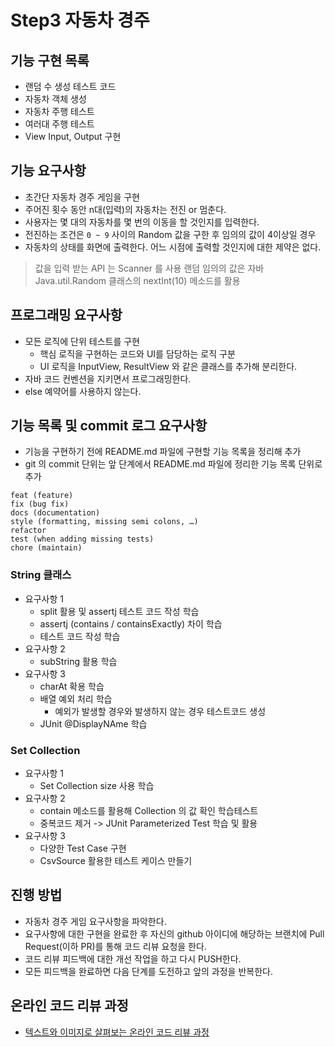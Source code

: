 # Step3 자동차 경주

## 기능 구현 목록

* 랜덤 수 생성 테스트 코드
* 자동차 객체 생성
* 자동차 주행 테스트
* 여러대 주행 테스트
* View Input, Output 구현

## 기능 요구사항

* 초간단 자동차 경주 게임을 구현
* 주어진 횟수 동안 n대(입력)의 자동차는 전진 or 멈춘다.
* 사용자는 몇 대의 자동차를 몇 번의 이동을 할 것인지를 입력한다.
* 전진하는 조건은 `0 ~ 9` 사이의 Random 값을 구한 후 임의의 값이 4이상일 경우
* 자동차의 상태를 화면에 출력한다. 어느 시점에 출력할 것인지에 대한 제약은 없다.

> 값을 입력 받는 API 는 Scanner 를 사용
> 랜덤 임의의 값은 자바 Java.util.Random 클래스의 nextInt(10) 메소드를 활용


## 프로그래밍 요구사항

* 모든 로직에 단위 테스트를 구현
    + 핵심 로직을 구현하는 코드와 UI를 담당하는 로직 구분
    + UI 로직을 InputView, ResultView 와 같은 클래스를 추가해 분리한다.
* 자바 코드 컨벤션을 지키면서 프로그래밍한다.
* else 예약어를 사용하지 않는다.

## 기능 목록 및 commit 로그 요구사항

* 기능을 구현하기 전에 README.md 파일에 구현할 기능 목록을 정리해 추가
* git 의 commit 단위는 앞 단계에서 README.md 파일에 정리한 기능 목록 단위로 추가

```
feat (feature)
fix (bug fix)
docs (documentation)
style (formatting, missing semi colons, …)
refactor
test (when adding missing tests)
chore (maintain)
```

### String 클래스 


* 요구사항 1
    + split 활용 및 assertj 테스트 코드 작성 학습
    + assertj (contains / containsExactly) 차이 학습
    + 테스트 코드 작성 학습
* 요구사항 2
    + subString 활용 학습
* 요구사항 3
    + charAt 확용 학습
    + 배열 예외 처리 학습
      - 예외가 발생할 경우와 발생하지 않는 경우 테스트코드 생성
    + JUnit @DisplayNAme 학습

### Set Collection

* 요구사항 1
    + Set Collection size 사용 학습
* 요구사항 2
    + contain 메소드를 활용해 Collection 의 값 확인 학습테스트
    + 중복코드 제거 -> JUnit Parameterized Test 학습 및 활용
* 요구사항 3
    + 다양한 Test Case 구현
    + CsvSource 활용한 테스트 케이스 만들기


## 진행 방법
* 자동차 경주 게임 요구사항을 파악한다.
* 요구사항에 대한 구현을 완료한 후 자신의 github 아이디에 해당하는 브랜치에 Pull Request(이하 PR)를 통해 코드 리뷰 요청을 한다.
* 코드 리뷰 피드백에 대한 개선 작업을 하고 다시 PUSH한다.
* 모든 피드백을 완료하면 다음 단계를 도전하고 앞의 과정을 반복한다.

## 온라인 코드 리뷰 과정
* [텍스트와 이미지로 살펴보는 온라인 코드 리뷰 과정](https://github.com/next-step/nextstep-docs/tree/master/codereview)
